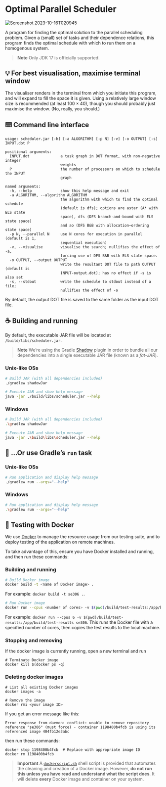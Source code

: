 # Optimal Parallel Scheduler

![Screenshot 2023-10-16T020945](https://github.com/UOASOFTENG306/project-2-project-2-team-12/assets/33956381/e7025ec9-1443-4263-9acf-d13ad2848bdf)

A program for finding the optimal solution to the parallel scheduling problem. Given a (small) set of tasks and their dependence relations, this program finds the optimal schedule with which to run them on a homogenous system.

> **Note**
> Only JDK 17 is officially supported.

## 💡 For best visualisation, maximise terminal window

The visualiser renders in the terminal from which you initiate this program, and will expand to fill the space it is given. Using a relatively large window size is recommended (at least 100&nbsp;×&nbsp;40), though you should probably just maximise the window. (No, really, you should.)

## ⌨️ Command line interface

```
usage: scheduler.jar [-h] [-a ALGORITHM] [-p N] [-v] [-o OUTPUT] [-s] INPUT.dot P
```

```
positional arguments:
  INPUT.dot              a task graph in DOT format, with non-negative integer
                         weights
  P                      the number of processors on which to schedule the INPUT
                         graph

named arguments:
  -h, --help             show this help message and exit
  -a ALGORITHM, --algorithm ALGORITHM
                         the algorithm with which to find the optimal schedule
                         (default is dfs); options are astar (A* with ELS state
                         space), dfs (DFS branch-and-bound with ELS state space)
                         and ao (DFS B&B with allocation–ordering state space)
  -p N, --parallel N     use N cores for execution in parallel (default is 1,
                         sequential execution)
  -v, --visualise        visualise the search; nullifies the effect of -a,
                         forcing use of DFS B&B with ELS state space.
  -o OUTPUT, --output OUTPUT
                         write the resultant DOT file to path OUTPUT (default is
                         INPUT-output.dot); has no effect if -s is also set
  -s, --stdout           write the schedule to stdout instead of a file;
                         nullifies the effect of -o
```

By default, the output DOT file is saved to the same folder as the input DOT file.

## ☕ Building and running

By default, the executable JAR file will be located at `/build/libs/scheduler.jar`.

> **Note**
> We’re using the Gradle [Shadow](https://imperceptiblethoughts.com/shadow) plugin in order to bundle all our dependencies into a single executable JAR file (known as a *fat-JAR*).

### Unix-like OSs

```sh
# Build JAR (with all dependencies included)
./gradlew shadowJar

# Execute JAR and show help message
java -jar ./build/libs/scheduler.jar --help
```

### Windows

```sh
# Build JAR (with all dependencies included)
.\gradlew shadowJar

# Execute JAR and show help message
java -jar .\build\libs\scheduler.jar --help
```

## 🐘 …Or use Gradle’s `run` task

### Unix-like OSs

```sh
# Run application and display help message
./gradlew run --args="--help"
```

### Windows

```sh
# Run application and display help message
.\gradlew run --args="--help"
```

## 🐳 Testing with Docker

We use [Docker](https://www.docker.com) to manage the resource usage from our testing suite, and to deploy testing of the application on remote machines.

To take advantage of this, ensure you have Docker installed and running, and then run these commands:

### Building and running

```sh
# Build Docker image
docker build -t <name of Docker image> .
```

For example: `docker build -t se306 .`.

```sh
# Run Docker image
docker run --cpus <number of cores> -v $(pwd)/build/test-results:/app/build/test-results <name of Docker image>
```

For example: `docker run --cpus 6 -v $(pwd)/build/test-results:/app/build/test-results se306`. This runs the Docker file with a specified number of cores, then copies the test results to the local machine.

### Stopping and removing

If the docker image is currently running, open a new terminal and run

```
# Terminate Docker image
docker kill $(docker ps -q)
```

### Deleting docker images

```
# List all existing Docker images
docker images -a

# Remove the image
docker rmi <your image ID>
```

If you get an error message like this:

```
Error response from daemon: conflict: unable to remove repository reference "se306" (must force) - container 1198400b4fcb is using its referenced image 404fb12e3abc
```

then run these commands:

```
docker stop 1198400b4fcb  # Replace with appropriate image ID
docker rm 1198400b4fcb
```


> **Important**
> A [`dockerscript.sh`](/dockerscript.sh) shell script is provided that automates the cleaning and creation of a Docker image. However, **do not run this unless you have read and understand what the script does**. It will delete **every** Docker image and container on your system.
